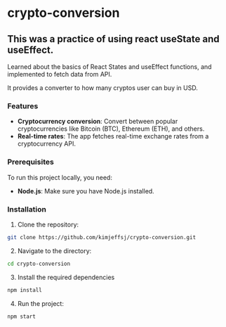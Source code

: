 # crypto-conversion

## This was a practice of using react useState and useEffect.

Learned about the basics of React States and useEffect functions, and implemented to fetch data from API.

It provides a converter to how many cryptos user can buy in USD.

### Features

- **Cryptocurrency conversion**: Convert between popular cryptocurrencies like Bitcoin (BTC), Ethereum (ETH), and others.
- **Real-time rates**: The app fetches real-time exchange rates from a cryptocurrency API.

### Prerequisites

To run this project locally, you need:

- **Node.js**: Make sure you have Node.js installed.

### Installation

1. Clone the repository:

```bash
git clone https://github.com/kimjeffsj/crypto-conversion.git
```

2. Navigate to the directory:

```bash
cd crypto-conversion
```

3. Install the required dependencies
```bash
npm install
```

4. Run the project:
```bash
npm start
```
